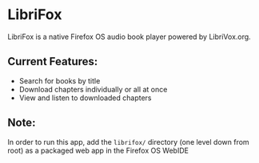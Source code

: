 # LibriFox
LibriFox is a native Firefox OS audio book player powered by LibriVox.org.

## Current Features:
* Search for books by title
* Download chapters individually or all at once
* View and listen to downloaded chapters

## Note:
In order to run this app, add the ```librifox/``` directory (one level down from root) as a packaged web app in the Firefox OS WebIDE